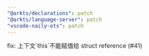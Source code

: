 ```yaml
---
"@arkts/declarations": patch
"@arkts/language-server": patch
"vscode-naily-ets": patch
---
```


fix: 上下文\`this\`不能赋值给 struct reference (#41)
